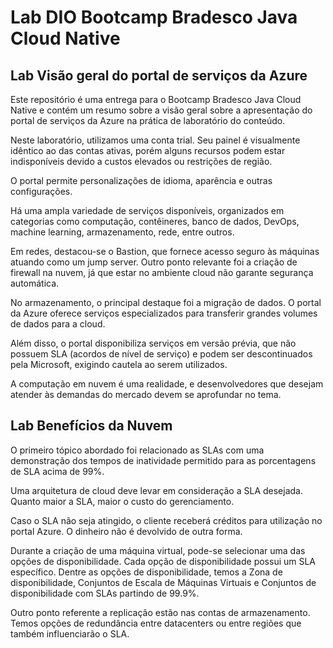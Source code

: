# Lab DIO Bootcamp Bradesco Java Cloud Native  

## Lab Visão geral do portal de serviços da Azure

Este repositório é uma entrega para o Bootcamp Bradesco Java Cloud Native e contém um resumo sobre a visão geral sobre a apresentação do portal de serviços da Azure na prática de laboratório do conteúdo.

Neste laboratório, utilizamos uma conta trial. Seu painel é visualmente idêntico ao das contas ativas, porém alguns recursos podem estar indisponíveis devido a custos elevados ou restrições de região.

O portal permite personalizações de idioma, aparência e outras configurações.

Há uma ampla variedade de serviços disponíveis, organizados em categorias como computação, contêineres, banco de dados, DevOps, machine learning, armazenamento, rede, entre outros.

Em redes, destacou-se o Bastion, que fornece acesso seguro às máquinas atuando como um jump server. Outro ponto relevante foi a criação de firewall na nuvem, já que estar no ambiente cloud não garante segurança automática.

No armazenamento, o principal destaque foi a migração de dados. O portal da Azure oferece serviços especializados para transferir grandes volumes de dados para a cloud.

Além disso, o portal disponibiliza serviços em versão prévia, que não possuem SLA (acordos de nível de serviço) e podem ser descontinuados pela Microsoft, exigindo cautela ao serem utilizados.

A computação em nuvem é uma realidade, e desenvolvedores que desejam atender às demandas do mercado devem se aprofundar no tema.

## Lab Benefícios da Nuvem

O primeiro tópico abordado foi relacionado as SLAs com uma demonstração dos tempos de inatividade permitido para as porcentagens de SLA acima de 99%.

Uma arquitetura de cloud deve levar em consideração a SLA desejada. Quanto maior a SLA, maior o custo do gerenciamento.

Caso o SLA não seja atingido, o cliente receberá créditos para utilização no portal Azure. O dinheiro não é devolvido de outra forma.

Durante a criação de uma máquina virtual, pode-se selecionar uma das opções de disponibilidade. Cada opção de disponibilidade possui um SLA específico. Dentre as opções de disponibilidade, temos a Zona de disponibilidade, Conjuntos de Escala de Máquinas Virtuais e Conjuntos de disponibilidade com SLAs partindo de 99.9%.

Outro ponto referente a replicação estão nas contas de armazenamento. Temos opções de redundância entre datacenters ou entre regiões que também influenciarão o SLA.
